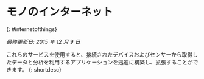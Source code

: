 

# モノのインターネット
{: #internetofthings}

*最終更新日: 2015 年 12 月 9 日*

これらのサービスを使用すると、接続されたデバイスおよびセンサーから取得したデータと分析を利用するアプリケーションを迅速に構築し、拡張することができます。
{: shortdesc}



